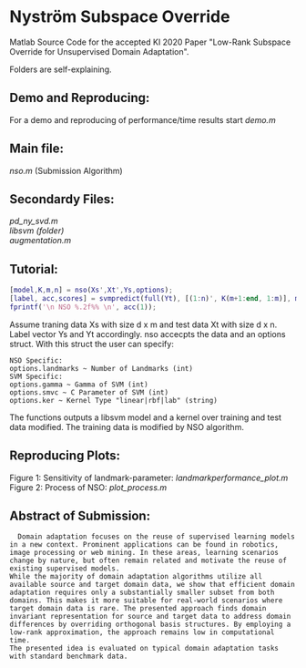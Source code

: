 # Nyström Subspace Override
Matlab Source Code for the accepted KI 2020 Paper "Low-Rank Subspace Override for Unsupervised Domain Adaptation". 

Folders are self-explaining. 

## Demo and Reproducing:
For a demo and reproducing of performance/time results start
_demo.m_

## Main file:
_nso.m_ (Submission Algorithm)

## Secondardy Files:
_pd_ny_svd.m_<br/>
_libsvm (folder)_<br/>
_augmentation.m_
 
## Tutorial:
```matlab 
[model,K,m,n] = nso(Xs',Xt',Ys,options);
[label, acc,scores] = svmpredict(full(Yt), [(1:n)', K(m+1:end, 1:m)], model);
fprintf('\n NSO %.2f%% \n', acc(1));
```
Assume traning data Xs with size d x m and test data Xt with size d x n. Label vector Ys and Yt accordingly. 
nso accecpts the data and an options struct. With this struct the user can specify:
```
NSO Specific:
options.landmarks ~ Number of Landmarks (int)
SVM Specific: 
options.gamma ~ Gamma of SVM (int)
options.smvc ~ C Parameter of SVM (int)
options.ker ~ Kernel Type "linear|rbf|lab" (string)
```
The functions outputs a libsvm model and a kernel over training and test data modified. The training data is modified by NSO algorithm. <br/>
## Reproducing Plots:
Figure 1: Sensitivity of landmark-parameter: _landmarkperformance_plot.m_<br/>
Figure 2: Process of NSO: _plot_process.m_


## Abstract of Submission:
      Domain adaptation focuses on the reuse of supervised learning models in a new context. Prominent applications can be found in robotics, image processing or web mining. In these areas, learning scenarios change by nature, but often remain related and motivate the reuse of existing supervised models.
    While the majority of domain adaptation algorithms utilize all available source and target domain data, we show that efficient domain adaptation requires only a substantially smaller subset from both domains. This makes it more suitable for real-world scenarios where target domain data is rare. The presented approach finds domain invariant representation for source and target data to address domain differences by overriding orthogonal basis structures. By employing a low-rank approximation, the approach remains low in computational time. 
    The presented idea is evaluated on typical domain adaptation tasks with standard benchmark data.
